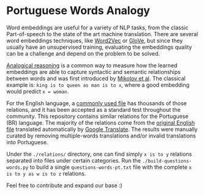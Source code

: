 # Portuguese Words Analogy

Word embeddings are useful for a variety of NLP tasks, from the classic Part-of-speech to the state of the art machine translation. There are several word embeddings techniques, like [Word2Vec](https://papers.nips.cc/paper/5021-distributed-representations-of-words-and-phrases-and-their-compositionality.pdf) or [GloVe](http://nlp.stanford.edu/projects/glove/), but since they usually have an unsupervised training, evaluating the embeddings quality can be a challenge and depend on the problem to be solved.

[Analogical reasoning](https://www.tensorflow.org/versions/r0.11/tutorials/word2vec/index.html#evaluating-embeddings-analogical-reasoning) is a common way to measure how the learned embeddings are able to capture syntactic and semantic relationships between words and was first introduced by [Mikolov et al](http://msr-waypoint.com/en-us/um/people/gzweig/Pubs/NAACL2013Regularities.pdf). The classical example is: `king is to queen as man is to x`, where a good embedding would predict `x = woman`.

For the English language, a [commonly used file](http://download.tensorflow.org/data/questions-words.txt) has thousands of those relations, and it has been accepted as a standard test throughout the community. This repository contains similar relations for the Portuguese (BR) language. The majority of the relations come from the [original English file](http://download.tensorflow.org/data/questions-words.txt) translated automatically by [Google Translate](https://translate.google.com/). The results were manually curated by removing multiple-words translations and/or invalid translations into Portuguese.

Under the `./relations/` directory, one can find simply `x is to y` relations separated into files under certain categories. Run the `./build-questions-words.py` to build a single `questions-words-pt.txt` file with the complete `x is to y as w is to z` relations.

Feel free to contribute and expand our base :)
